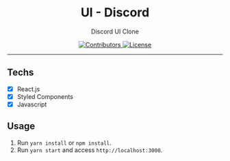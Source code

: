<h1 align="center">
UI - Discord
</h1>

<p align="center">Discord UI Clone</p>

<p align="center">
  <a href="https://github.com/tiagoalmeida93/Discord-Interface/graphs/contributors">
    <img src="https://img.shields.io/github/contributors/tiagoalmeida93/Discord-Interface?color=%237159c1&logoColor=%237159c1&style=flat" alt="Contributors">
  </a>
  <a href="https://opensource.org/licenses/MIT">
    <img src="https://img.shields.io/github/license/tiagoalmeida93/Discord-Interface?color=%237159c1&logo=mit" alt="License">
  </a>
</p>

<hr>

## Techs

- [x] React.js
- [x] Styled Components
- [x] Javascript

## Usage

1. Run `yarn install` or `npm install`.<br />
2. Run `yarn start` and access `http://localhost:3000`.<br />
